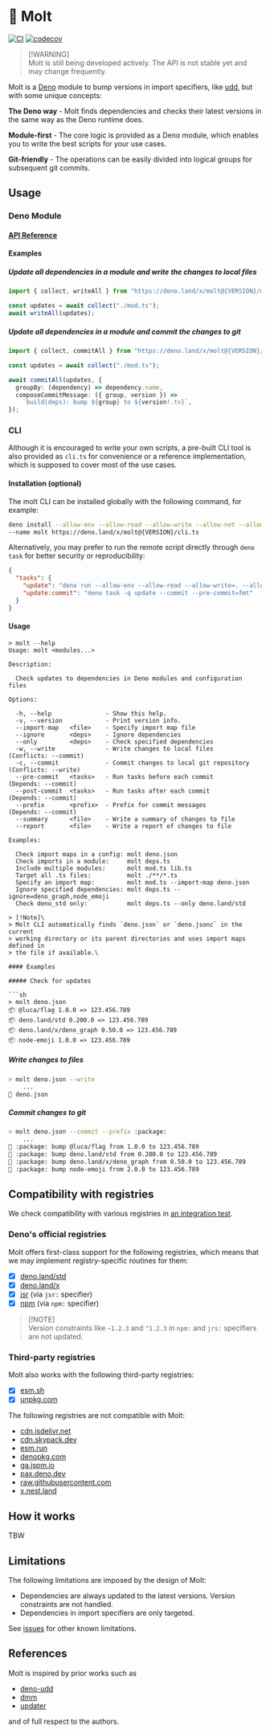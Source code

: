 # 🦕 Molt

[![CI](https://github.com/hasundue/molt/actions/workflows/ci.yml/badge.svg)](https://github.com/hasundue/molt/actions/workflows/ci.yml)
[![codecov](https://codecov.io/github/hasundue/molt/graph/badge.svg?token=NhpMdDRNxy)](https://codecov.io/github/hasundue/molt)

> [!WARNING]\
> Molt is still being developed actively. The API is not stable yet and may
> change frequently.

Molt is a [Deno] module to bump versions in import specifiers, like [udd], but
with some unique concepts:

**The Deno way** - Molt finds dependencies and checks their latest versions in
the same way as the Deno runtime does.

**Module-first** - The core logic is provided as a Deno module, which enables
you to write the best scripts for your use cases.

**Git-friendly** - The operations can be easily divided into logical groups for
subsequent git commits.

## Usage

### Deno Module

#### [API Reference](https://deno.land/x/molt/mod.ts)

#### Examples

##### Update all dependencies in a module and write the changes to local files

```ts
import { collect, writeAll } from "https://deno.land/x/molt@{VERSION}/mod.ts";

const updates = await collect("./mod.ts");
await writeAll(updates);
```

##### Update all dependencies in a module and commit the changes to git

```ts
import { collect, commitAll } from "https://deno.land/x/molt@{VERSION}/mod.ts";

const updates = await collect("./mod.ts");

await commitAll(updates, {
  groupBy: (dependency) => dependency.name,
  composeCommitMessage: ({ group, version }) =>
    `build(deps): bump ${group} to ${version!.to}`,
});
```

### CLI

Although it is encouraged to write your own scripts, a pre-built CLI tool is
also provided as `cli.ts` for convenience or a reference implementation, which
is supposed to cover most of the use cases.

#### Installation (optional)

The molt CLI can be installed globally with the following command, for example:

```sh
deno install --allow-env --allow-read --allow-write --allow-net --allow-run=git,deno\
--name molt https://deno.land/x/molt@{VERSION}/cli.ts
```

Alternatively, you may prefer to run the remote script directly through
`deno task` for better security or reproducibility:

```json
{
  "tasks": {
    "update": "deno run --allow-env --allow-read --allow-write=. --allow-run=git,deno --allow-net=deno.land https://deno.land/x/molt@{VERSION}/cli.ts ./**/*.ts",
    "update:commit": "deno task -q update --commit --pre-commit=fmt"
  }
}
```

#### Usage

````
> molt --help
Usage: molt <modules...>

Description:

  Check updates to dependencies in Deno modules and configuration files

Options:

  -h, --help               - Show this help.                                              
  -v, --version            - Print version info.                                          
  --import-map   <file>    - Specify import map file                                      
  --ignore       <deps>    - Ignore dependencies                                          
  --only         <deps>    - Check specified dependencies                                 
  -w, --write              - Write changes to local files            (Conflicts: --commit)
  -c, --commit             - Commit changes to local git repository  (Conflicts: --write) 
  --pre-commit   <tasks>   - Run tasks before each commit            (Depends: --commit)  
  --post-commit  <tasks>   - Run tasks after each commit             (Depends: --commit)  
  --prefix       <prefix>  - Prefix for commit messages              (Depends: --commit)  
  --summary      <file>    - Write a summary of changes to file                           
  --report       <file>    - Write a report of changes to file                            

Examples:

  Check import maps in a config: molt deno.json                             
  Check imports in a module:     molt deps.ts                               
  Include multiple modules:      molt mod.ts lib.ts                         
  Target all .ts files:          molt ./**/*.ts                             
  Specify an import map:         molt mod.ts --import-map deno.json         
  Ignore specified dependencies: molt deps.ts --ignore=deno_graph,node_emoji
  Check deno_std only:           molt deps.ts --only deno.land/std          

> [!Note]\
> Molt CLI automatically finds `deno.json` or `deno.jsonc` in the current
> working directory or its parent directories and uses import maps defined in
> the file if available.\

#### Examples

##### Check for updates

```sh
> molt deno.json
📦 @luca/flag 1.0.0 => 123.456.789
📦 deno.land/std 0.200.0 => 123.456.789
📦 deno.land/x/deno_graph 0.50.0 => 123.456.789
📦 node-emoji 1.0.0 => 123.456.789
````

##### Write changes to files

```sh
> molt deno.json --write
    ...
💾 deno.json
```

##### Commit changes to git

```sh
> molt deno.json --commit --prefix :package:
    ...
📝 :package: bump @luca/flag from 1.0.0 to 123.456.789
📝 :package: bump deno.land/std from 0.200.0 to 123.456.789
📝 :package: bump deno.land/x/deno_graph from 0.50.0 to 123.456.789
📝 :package: bump node-emoji from 2.0.0 to 123.456.789
```

## Compatibility with registries

We check compatibility with various registries in
[an integration test](./test/integration/registries.ts).

### Deno's official registries

Molt offers first-class support for the following registries, which means that
we may implement registry-specific routines for them:

- [x] [deno.land/std](https://deno.land/std)
- [x] [deno.land/x](https://deno.land/x)
- [x] [jsr](https://jsr.io) (via `jsr:` specifier)
- [x] [npm](https://www.npmjs.com) (via `npm:` specifier)

> [!NOTE]\
> Version constraints like `~1.2.3` and `^1.2.3` in `npm:` and `jrs:` specifiers
> are not updated.

### Third-party registries

Molt also works with the following third-party registries:

- [x] [esm.sh](https://esm.sh)
- [x] [unpkg.com](https://unpkg.com)

The following registries are not compatible with Molt:

- [cdn.jsdelivr.net](https://cdn.jsdelivr.net)
- [cdn.skypack.dev](https://cdn.skypack.dev)
- [esm.run](https://esm.run)
- [denopkg.com](https://denopkg.com)
- [ga.jspm.io](https://ga.jspm.io)
- [pax.deno.dev](https://pax.deno.dev)
- [raw.githubusercontent.com](https://github.com)
- [x.nest.land](https://x.nest.land)

## How it works

TBW

## Limitations

The following limitations are imposed by the design of Molt:

- Dependencies are always updated to the latest versions. Version constraints
  are not handled.
- Dependencies in import specifiers are only targeted.

See [issues] for other known limitations.

## References

Molt is inspired by prior works such as

- [deno-udd](https://github.com/hayd/deno-udd)
- [dmm](https://github.com/drashland/dmm)
- [updater](https://github.com/deaddeno/updater)

and of full respect to the authors.

<!-- Links -->

[Deno]: https://deno.land
[deno_graph]: https://github.com/denoland/deno_graph
[udd]: https://github.com/hayd/deno-udd
[issues]: https://github.com/hasundue/molt/issues
